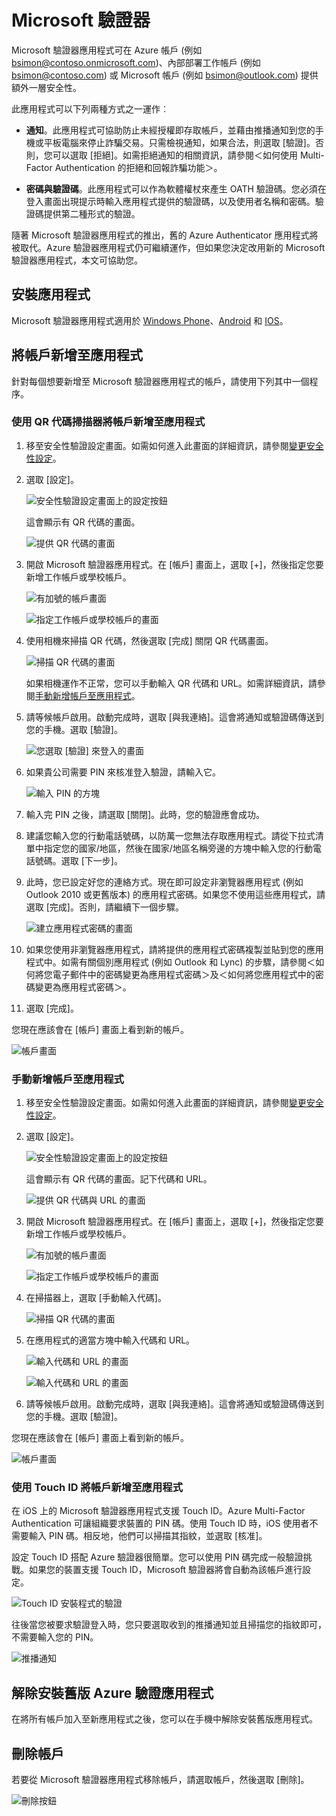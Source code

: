 <properties
	pageTitle="適用於行動電話的 Microsoft 驗證器應用程式 | Microsoft Azure"
	description="了解如何升級至最新版的 Azure Authenticator。"
	services="multi-factor-authentication"
	documentationCenter=""
	authors="kgremban"
	manager="femila"
	editor="curtland"/>

<tags
	ms.service="multi-factor-authentication"
	ms.workload="identity"
	ms.tgt_pltfrm="na"
	ms.devlang="na"
	ms.topic="article"
	ms.date="08/22/2016"
	ms.author="kgremban"/>

# Microsoft 驗證器

Microsoft 驗證器應用程式可在 Azure 帳戶 (例如 bsimon@contoso.onmicrosoft.com)、內部部署工作帳戶 (例如 bsimon@contoso.com) 或 Microsoft 帳戶 (例如 bsimon@outlook.com) 提供額外一層安全性。

此應用程式可以下列兩種方式之一運作︰

- **通知**。此應用程式可協助防止未經授權即存取帳戶，並藉由推播通知到您的手機或平板電腦來停止詐騙交易。只需檢視通知，如果合法，則選取 [驗證]。否則，您可以選取 [拒絕]。如需拒絕通知的相關資訊，請參閱＜如何使用 Multi-Factor Authentication 的拒絕和回報詐騙功能＞。

- **密碼與驗證碼**。此應用程式可以作為軟體權杖來產生 OATH 驗證碼。您必須在登入畫面出現提示時輸入應用程式提供的驗證碼，以及使用者名稱和密碼。驗證碼提供第二種形式的驗證。

隨著 Microsoft 驗證器應用程式的推出，舊的 Azure Authenticator 應用程式將被取代。Azure 驗證器應用程式仍可繼續運作，但如果您決定改用新的 Microsoft 驗證器應用程式，本文可協助您。

## 安裝應用程式

Microsoft 驗證器應用程式適用於 [Windows Phone](http://go.microsoft.com/fwlink/?Linkid=825071)、[Android](http://go.microsoft.com/fwlink/?Linkid=825072) 和 [IOS](http://go.microsoft.com/fwlink/?Linkid=825073)。

## 將帳戶新增至應用程式

針對每個想要新增至 Microsoft 驗證器應用程式的帳戶，請使用下列其中一個程序。

### 使用 QR 代碼掃描器將帳戶新增至應用程式

1. 移至安全性驗證設定畫面。如需如何進入此畫面的詳細資訊，請參閱[變更安全性設定](multi-factor-authentication-end-user-manage-settings.md)。

2. 選取 [設定]。

	![安全性驗證設定畫面上的設定按鈕](./media/multi-factor-authentication-azure-authenticator/azureauthe.png)

	這會顯示有 QR 代碼的畫面。

	![提供 QR 代碼的畫面](./media/multi-factor-authentication-azure-authenticator/barcode2.png)

3. 開啟 Microsoft 驗證器應用程式。在 [帳戶] 畫面上，選取 [+]，然後指定您要新增工作帳戶或學校帳戶。

	![有加號的帳戶畫面](./media/multi-factor-authentication-azure-authenticator/addaccount3.png)

	![指定工作帳戶或學校帳戶的畫面](./media/multi-factor-authentication-end-user-first-time-mobile-app/scan.png)

4. 使用相機來掃描 QR 代碼，然後選取 [完成] 關閉 QR 代碼畫面。

	![掃描 QR 代碼的畫面](./media/multi-factor-authentication-end-user-first-time-mobile-app/scan2.png)

	如果相機運作不正常，您可以手動輸入 QR 代碼和 URL。如需詳細資訊，請參閱[手動新增帳戶至應用程式](#add-an-account-to-the-app-manually)。

5. 請等候帳戶啟用。啟動完成時，選取 [與我連絡]。這會將通知或驗證碼傳送到您的手機。選取 [驗證]。

	![您選取 [驗證] 來登入的畫面](./media/multi-factor-authentication-end-user-first-time-mobile-app/verify.png)

6. 如果貴公司需要 PIN 來核准登入驗證，請輸入它。

	![輸入 PIN 的方塊](./media/multi-factor-authentication-end-user-first-time-mobile-app/scan3.png)

7. 輸入完 PIN 之後，請選取 [關閉]。此時，您的驗證應會成功。
8. 建議您輸入您的行動電話號碼，以防萬一您無法存取應用程式。請從下拉式清單中指定您的國家/地區，然後在國家/地區名稱旁邊的方塊中輸入您的行動電話號碼。選取 [下一步]。
9. 此時，您已設定好您的連絡方式。現在即可設定非瀏覽器應用程式 (例如 Outlook 2010 或更舊版本) 的應用程式密碼。如果您不使用這些應用程式，請選取 [完成]。否則，請繼續下一個步驟。

	![建立應用程式密碼的畫面](./media/multi-factor-authentication-end-user-first-time-mobile-app/step4.png)

10. 如果您使用非瀏覽器應用程式，請將提供的應用程式密碼複製並貼到您的應用程式中。如需有關個別應用程式 (例如 Outlook 和 Lync) 的步驟，請參閱＜如何將您電子郵件中的密碼變更為應用程式密碼＞及＜如何將您應用程式中的密碼變更為應用程式密碼＞。
11. 選取 [完成]。

您現在應該會在 [帳戶] 畫面上看到新的帳戶。

![帳戶畫面](./media/multi-factor-authentication-azure-authenticator/accounts.png)

### 手動新增帳戶至應用程式

1. 移至安全性驗證設定畫面。如需如何進入此畫面的詳細資訊，請參閱[變更安全性設定](multi-factor-authentication-end-user-manage-settings.md)。

2. 選取 [設定]。

	![安全性驗證設定畫面上的設定按鈕](./media/multi-factor-authentication-azure-authenticator/azureauthe.png)

	這會顯示有 QR 代碼的畫面。記下代碼和 URL。

	![提供 QR 代碼與 URL 的畫面](./media/multi-factor-authentication-azure-authenticator/barcode2.png)

3. 開啟 Microsoft 驗證器應用程式。在 [帳戶] 畫面上，選取 [+]，然後指定您要新增工作帳戶或學校帳戶。

	![有加號的帳戶畫面](./media/multi-factor-authentication-azure-authenticator/addaccount3.png)

	![指定工作帳戶或學校帳戶的畫面](./media/multi-factor-authentication-end-user-first-time-mobile-app/scan.png)

4. 在掃描器上，選取 [手動輸入代碼]。

	![掃描 QR 代碼的畫面](./media/multi-factor-authentication-end-user-first-time-mobile-app/scan2.png)

5. 在應用程式的適當方塊中輸入代碼和 URL。

	![輸入代碼和 URL 的畫面](./media/multi-factor-authentication-azure-authenticator/manual.png)

	![輸入代碼和 URL 的畫面](./media/multi-factor-authentication-end-user-first-time-mobile-app/addaccount2.png)

6. 請等候帳戶啟用。啟動完成時，選取 [與我連絡]。這會將通知或驗證碼傳送到您的手機。選取 [驗證]。

您現在應該會在 [帳戶] 畫面上看到新的帳戶。

![帳戶畫面](./media/multi-factor-authentication-azure-authenticator/accounts.png)

### 使用 Touch ID 將帳戶新增至應用程式

在 iOS 上的 Microsoft 驗證器應用程式支援 Touch ID。Azure Multi-Factor Authentication 可讓組織要求裝置的 PIN 碼。使用 Touch ID 時，iOS 使用者不需要輸入 PIN 碼。相反地，他們可以掃描其指紋，並選取 [核准]。

設定 Touch ID 搭配 Azure 驗證器很簡單。您可以使用 PIN 碼完成一般驗證挑戰。如果您的裝置支援 Touch ID，Microsoft 驗證器將會自動為該帳戶進行設定。

![Touch ID 安裝程式的驗證](./media/multi-factor-authentication-azure-authenticator/touchid1.png)

往後當您被要求驗證登入時，您只要選取收到的推播通知並且掃描您的指紋即可，不需要輸入您的 PIN。

![推播通知](./media/multi-factor-authentication-azure-authenticator/touchid2.png)

## 解除安裝舊版 Azure 驗證應用程式

在將所有帳戶加入至新應用程式之後，您可以在手機中解除安裝舊版應用程式。

## 刪除帳戶

若要從 Microsoft 驗證器應用程式移除帳戶，請選取帳戶，然後選取 [刪除]。

![刪除按鈕](./media/multi-factor-authentication-azure-authenticator/remove.png)

<!---HONumber=AcomDC_0921_2016-->